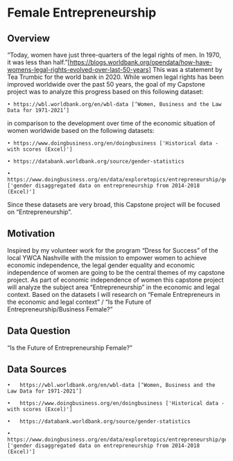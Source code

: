 # Female Entrepreneurship

## Overview

“Today, women have just three-quarters of the legal rights of men. In 1970, it was less than half.”[https://blogs.worldbank.org/opendata/how-have-womens-legal-rights-evolved-over-last-50-years] This was a statement by Tea Trumbic for the world bank in 2020. While women legal rights has been improved worldwide over the past 50 years, the goal of my Capstone project was to analyze this progress based on this following dataset: 

```
• https://wbl.worldbank.org/en/wbl-data [‘Women, Business and the Law Data for 1971-2021’] 
```

in comparison to the development over time of the economic situation of women worldwide based on the following datasets:

```
• https://www.doingbusiness.org/en/doingbusiness ['Historical data - with scores (Excel)']

• https://databank.worldbank.org/source/gender-statistics

• https://www.doingbusiness.org/en/data/exploretopics/entrepreneurship/gender ['gender disaggregated data on entrepreneurship from 2014-2018 (Excel)']
```

Since these datasets are very broad, this Capstone project will be focused on “Entrepreneurship”. 

## Motivation

Inspired by my volunteer work for the program “Dress for Success” of the local YWCA Nashville with the mission to empower women to achieve economic independence, the legal gender equality and economic independence of women are going to be the central themes of my capstone project. As part of economic independence of women this capstone project will analyze the subject area “Entrepreneurship” in the economic and legal context.
Based on the datasets I will research on “Female Entrepreneurs in the economic and legal context” / “Is the Future of Entrepreneurship/Business Female?”


## Data Question

“Is the Future of Entrepreneurship Female?”


## Data Sources
```
•	https://wbl.worldbank.org/en/wbl-data [‘Women, Business and the Law Data for 1971-2021’]

•	https://www.doingbusiness.org/en/doingbusiness ['Historical data - with scores (Excel)']

•	https://databank.worldbank.org/source/gender-statistics 

•	https://www.doingbusiness.org/en/data/exploretopics/entrepreneurship/gender ['gender disaggregated data on entrepreneurship from 2014-2018 (Excel)']
```

